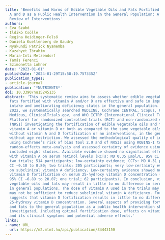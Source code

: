 ```yaml
---
title: 'Benefits and Harms of Edible Vegetable Oils and Fats Fortified with Vitamins
  A and D as a Public Health Intervention in the General Population: A Systematic
  Review of Interventions'
authors:
- Éva Szabó
- Ildikó Csölle
- Regina Heidinger-Felső
- Daniela Kuellenberg de Gaudry
- Nyakundi Patrick Nyamemba
- Kazahyet Ibrahim
- Maria-Inti Metzendorf
- Tamás Ferenci
- Szimonetta Lohner
date: '2023-01-01'
publishDate: '2024-01-29T15:58:19.757335Z'
publication_types:
- article-journal
publication: '*NUTRIENTS*'
doi: 10.3390/nu15245135
abstract: 'This systematic review aims to assess whether edible vegetable oils and
  fats fortified with vitamin A and/or D are effective and safe in improving vitamin
  intake and ameliorating deficiency states in the general population. In November
  2022, we systematically searched MEDLINE, Cochrane CENTRAL, Scopus, Global Index
  Medicus, ClinicalTrials.gov, and WHO ICTRP (International Clinical Trials Registry
  Platform) for randomized controlled trials (RCT) and non-randomized studies of interventions
  (NRSI) investigating the fortification of edible vegetable oils and fats with either
  vitamin A or vitamin D or both as compared to the same vegetable oils and/or fats
  without vitamin A and D fortification or no interventions, in the general population,
  without age restriction. We assessed the methodological quality of included RCTs
  using Cochrane’s risk of bias tool 2.0 and of NRSIs using ROBINS-I tool. We performed
  random-effects meta-analysis and assessed certainty of evidence using GRADE. We
  included eight studies. Available evidence showed no significant effect of fortification
  with vitamin A on serum retinol levels (RCTs: MD 0.35 µmol/L, 95% CI −0.43 to 1.12;
  two trials; 514 participants; low-certainty evidence; CCTs: MD 0.31 µmol/L, 95%
  CI −0.18 to 0.80; two trials; 205 participants; very low-certainty evidence) and
  on subclinical vitamin A deficiency. Low-certainty evidence showed no effect of
  vitamin D fortification on serum 25-hydroxy vitamin D concentration (MD 6.59 nmol/L,
  95% CI −6.89 to 20.07; one trial; 62 participants). In conclusion, vitamin A-fortified
  vegetable oils and fats may result in little to no difference in serum retinol levels
  in general populations. The dose of vitamin A used in the trials may be safe but
  may not be sufficient to reduce subclinical vitamin A deficiency. Further, the evidence
  suggests that vitamin D fortification results in little to no difference in serum
  25-hydroxy vitamin D concentration. Several aspects of providing fortified oils
  and fats to the general population as a public health intervention should be further
  investigated, including optimal fortification dose, effects on vitamin D deficiency
  and its clinical symptoms and potential adverse effects.'
links:
- name: URL
  url: https://m2.mtmt.hu/api/publication/34443150
---
```

